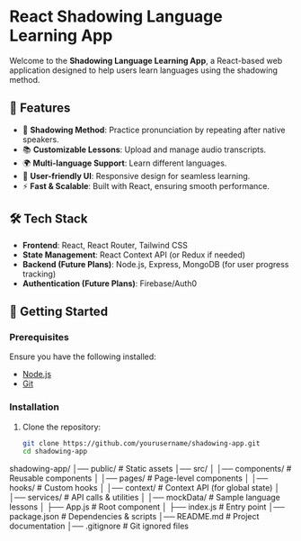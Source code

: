 # React Shadowing Language Learning App

Welcome to the **Shadowing Language Learning App**, a React-based web application designed to help users learn languages using the shadowing method.

## 📌 Features
- 🎤 **Shadowing Method**: Practice pronunciation by repeating after native speakers.
- 📚 **Customizable Lessons**: Upload and manage audio transcripts.
- 🌍 **Multi-language Support**: Learn different languages.
- 🎨 **User-friendly UI**: Responsive design for seamless learning.
- ⚡ **Fast & Scalable**: Built with React, ensuring smooth performance.

## 🛠 Tech Stack
- **Frontend**: React, React Router, Tailwind CSS
- **State Management**: React Context API (or Redux if needed)
- **Backend (Future Plans)**: Node.js, Express, MongoDB (for user progress tracking)
- **Authentication (Future Plans)**: Firebase/Auth0

## 🚀 Getting Started

### Prerequisites
Ensure you have the following installed:
- [Node.js](https://nodejs.org/)
- [Git](https://git-scm.com/)

### Installation

1. Clone the repository:
   ```sh
   git clone https://github.com/yourusername/shadowing-app.git
   cd shadowing-app
shadowing-app/
│── public/            # Static assets
│── src/
│   │── components/    # Reusable components
│   │── pages/         # Page-level components
│   │── hooks/         # Custom hooks
│   │── context/       # Context API (for global state)
│   │── services/      # API calls & utilities
│   │── mockData/      # Sample language lessons
│   ├── App.js         # Root component
│   ├── index.js       # Entry point
│── package.json       # Dependencies & scripts
│── README.md          # Project documentation
│── .gitignore         # Git ignored files
